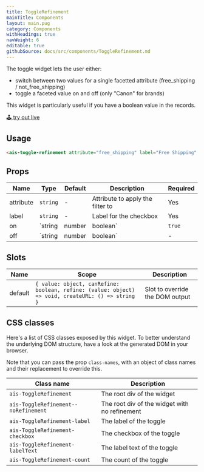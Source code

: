 ```yaml
---
title: ToggleRefinement
mainTitle: Components
layout: main.pug
category: Components
withHeadings: true
navWeight: 6
editable: true
githubSource: docs/src/components/ToggleRefinement.md
---
```


The toggle widget lets the user either:

* switch between two values for a single facetted attribute (free_shipping / not_free_shipping)
* toggle a faceted value on and off (only "Canon" for brands)

This widget is particularly useful if you have a boolean value in the records.

<a class="btn btn-static-theme" href="stories/?selectedKind=ToggleRefinement">🕹 try out live</a>

## Usage

```html
<ais-toggle-refinement attribute="free_shipping" label="Free Shipping" />
```

## Props

Name | Type | Default | Description | Required
---|---|---|---|---
attribute | `string` | - | Attribute to apply the filter to | Yes
label | `string` | - | Label for the checkbox | Yes
on | `string | number | boolean` | `true` | Refinement to enable if this widget is checked | -
off | `string | number | boolean` | - | Refinement to enable if this widget is not checked | -

## Slots

Name | Scope | Description
---|---|---
default | `{ value: object, canRefine: boolean, refine: (value: object) => void, createURL: () => string }` | Slot to override the DOM output

## CSS classes

Here's a list of CSS classes exposed by this widget. To better understand the underlying DOM structure, have a look at the generated DOM in your browser.

Note that you can pass the prop `class-names`, with an object of class names and their replacement to override this.

Class name | Description
---|---
`ais-ToggleRefinement` | The root div of the widget
`ais-ToggleRefinement--noRefinement` | The root div of the widget with no refinement
`ais-ToggleRefinement-label` | The label of the toggle
`ais-ToggleRefinement-checkbox` | The checkbox of the toggle
`ais-ToggleRefinement-labelText` | The label text of the toggle
`ais-ToggleRefinement-count` | The count of the toggle
